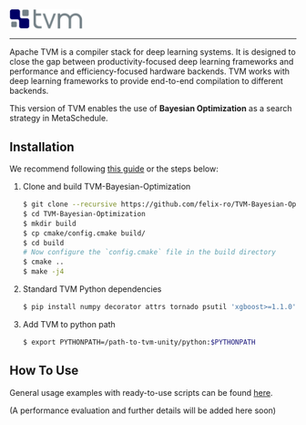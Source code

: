 <!--- Licensed to the Apache Software Foundation (ASF) under one -->
<!--- or more contributor license agreements.  See the NOTICE file -->
<!--- distributed with this work for additional information -->
<!--- regarding copyright ownership.  The ASF licenses this file -->
<!--- to you under the Apache License, Version 2.0 (the -->
<!--- "License"); you may not use this file except in compliance -->
<!--- with the License.  You may obtain a copy of the License at -->

<!---   http://www.apache.org/licenses/LICENSE-2.0 -->

<!--- Unless required by applicable law or agreed to in writing, -->
<!--- software distributed under the License is distributed on an -->
<!--- "AS IS" BASIS, WITHOUT WARRANTIES OR CONDITIONS OF ANY -->
<!--- KIND, either express or implied.  See the License for the -->
<!--- specific language governing permissions and limitations -->
<!--- under the License. -->

<img src=https://raw.githubusercontent.com/apache/tvm-site/main/images/logo/tvm-logo-small.png width=128/> 

----

Apache TVM is a compiler stack for deep learning systems. It is designed to close the gap between productivity-focused deep learning frameworks and performance and efficiency-focused hardware backends. TVM works with deep learning frameworks to provide end-to-end compilation to different backends.

This version of TVM enables the use of **Bayesian Optimization** as a search strategy in MetaSchedule.

## Installation
We recommend following [this guide](https://llm.mlc.ai/docs/install/tvm.html) or the steps below:

1. Clone and build TVM-Bayesian-Optimization
    ```sh
    $ git clone --recursive https://github.com/felix-ro/TVM-Bayesian-Optimization
    $ cd TVM-Bayesian-Optimization
    $ mkdir build
    $ cp cmake/config.cmake build/
    $ cd build
    # Now configure the `config.cmake` file in the build directory
    $ cmake ..
    $ make -j4
    ```
2. Standard TVM Python dependencies
    ```sh 
    $ pip install numpy decorator attrs tornado psutil 'xgboost>=1.1.0' cloudpickle bayesian-optimization
    ```
3. Add TVM to python path
    ```sh
    $ export PYTHONPATH=/path-to-tvm-unity/python:$PYTHONPATH
    ```

## How To Use
General usage examples with ready-to-use scripts can be found [here](https://github.com/felix-ro/TVM-Benchmarking).

(A performance evaluation and further details will be added here soon)

<!-- ## Table of Contents
1. [Introduction](#introduction)
2. [Why Bayesian Optimization](#why-bayesian-optimization)
3. [Configurations & How To Use](#configurations--how-to-use)
4. [Performance Evaluation](#performance-evaluation)
5. [Installation](#installation)

## Introduction
Machine Learning (ML) models require high-performance tensor programs for optimal inference latencies. Traditional compilation systems rely on hardware-specific libraries, which include handwritten high-performance operator primitives. However, due to the libraries’ substantial engineering requirements, they often struggle to keep up with the hardware development cycles and the evolution of the AI landscape. _Deep Learning Compilers_ aim to address this challenge by creating a search space of semantically equivalent programs, i.e., programs that produce the same output but differ in their internal structure. The created space is then searched for a performant implementation. However, as the search space often includes billions of programs, an efficient search strategy is required to minimize the number of programs that must be benchmarked until an efficient implementation is discovered.

Bayesian Optimization (BO) is a sample-efficient sequential design strategy for the optimization of expensive to evaluate objective functions. BO has previously been used, e.g., for hyperparameter optimization problems and material discovery, and has shown to be more sample-efficient than the Genetics Algorithm Evolutionary Search (ES). In this fork of Apache TVM, we implemented BO as a novel search strategy for the scheduling system MetaSchedule and evaluated it against the current ES strategy.

In the evaluation below, we find that our BO search strategy can discover efficient tensor programs with significantly fewer trials than TVM’s ES strategy for CPU targets. When generating code for CPU targets, our search strategy delivers an up to 10% decrease in end-to-end latency when using the same number of trials, corresponding to a reduction of up to 68% in trials over the state-of-the-art. For GPU targets, the performance of the BO strategy is limited by the unique characteristics of the black-box objective function.

## Why Bayesian Optimization
Current state-of-the-art search strategy in MetaSchedule uses the Genetics Algorithm Evolutionary Search (ES) with search durations ranging from hours to days. ES is a form of random walk and takes inspiration from evolution by applying random mutations to a population of performant candidates. It builds on the idea that performant candidates are in proximity to other performant candidates. ES is widely used for hyperparameter optimization problems. Another highly effective parameter optimization strategy has shown to be Bayesian Optimization (BO). BO is often considered the most sample-efficient search strategy regarding the number of evaluations required to find a performant solution. Unlike ES, which relies on random mutations, BO employs a more informed approach by considering previously evaluated points when selecting the next point to evaluate in the search space. BO has been shown to outperform ES regarding the number of evaluations required to identify high-performing solutions and is especially suitable for expensive to-evaluate functions.

## Configurations & How To Use
- in progress

## Performance Evaluation
- in progress

![Apple M3 Max Results](/assets/m3_max_results.png)

![M3 Max MobileNet Long Run](/assets/mobilenet_long_run.png)

![CPU Trial Reduction](/assets/cpu_trial_reduction.png)

![NVIDIA A100 Results](/assets/a100_results.png) -->